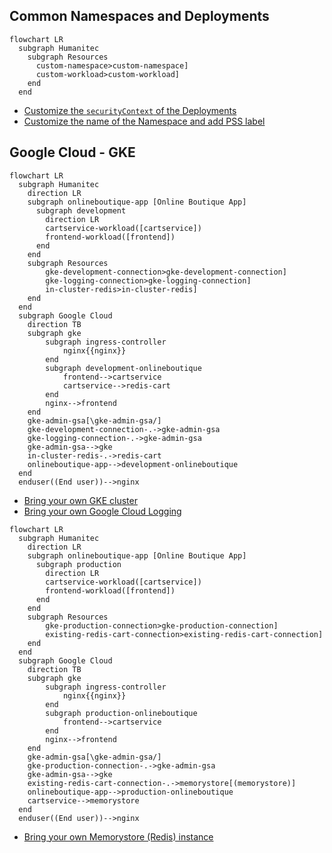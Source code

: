 ## Common Namespaces and Deployments

```mermaid
flowchart LR
  subgraph Humanitec
    subgraph Resources
      custom-namespace>custom-namespace]
      custom-workload>custom-workload]
    end
  end
```

- [Customize the `securityContext` of the Deployments](custom-workload.md)
- [Customize the name of the Namespace and add PSS label](custom-namespace.md)

## Google Cloud - GKE

```mermaid
flowchart LR
  subgraph Humanitec
    direction LR
    subgraph onlineboutique-app [Online Boutique App]
      subgraph development
        direction LR
        cartservice-workload([cartservice])
        frontend-workload([frontend])
      end
    end
    subgraph Resources
        gke-development-connection>gke-development-connection]
        gke-logging-connection>gke-logging-connection]
        in-cluster-redis>in-cluster-redis]
    end
  end
  subgraph Google Cloud
    direction TB
    subgraph gke
        subgraph ingress-controller
            nginx{{nginx}}
        end
        subgraph development-onlineboutique
            frontend-->cartservice
            cartservice-->redis-cart
        end
        nginx-->frontend
    end
    gke-admin-gsa[\gke-admin-gsa/]
    gke-development-connection-.->gke-admin-gsa
    gke-logging-connection-.->gke-admin-gsa
    gke-admin-gsa-->gke
    in-cluster-redis-.->redis-cart
    onlineboutique-app-->development-onlineboutique
  end
  enduser((End user))-->nginx
```

- [Bring your own GKE cluster](byo-gke.md)
- [Bring your own Google Cloud Logging](byo-gcp-logging.md)

```mermaid
flowchart LR
  subgraph Humanitec
    direction LR
    subgraph onlineboutique-app [Online Boutique App]
      subgraph production
        direction LR
        cartservice-workload([cartservice])
        frontend-workload([frontend])
      end
    end
    subgraph Resources
        gke-production-connection>gke-production-connection]
        existing-redis-cart-connection>existing-redis-cart-connection]
    end
  end
  subgraph Google Cloud
    direction TB
    subgraph gke
        subgraph ingress-controller
            nginx{{nginx}}
        end
        subgraph production-onlineboutique
            frontend-->cartservice
        end
        nginx-->frontend
    end
    gke-admin-gsa[\gke-admin-gsa/]
    gke-production-connection-.->gke-admin-gsa
    gke-admin-gsa-->gke
    existing-redis-cart-connection-.->memorystore[(memorystore)]
    onlineboutique-app-->production-onlineboutique
    cartservice-->memorystore
  end
  enduser((End user))-->nginx
```

- [Bring your own Memorystore (Redis) instance](byo-memorystore.md)